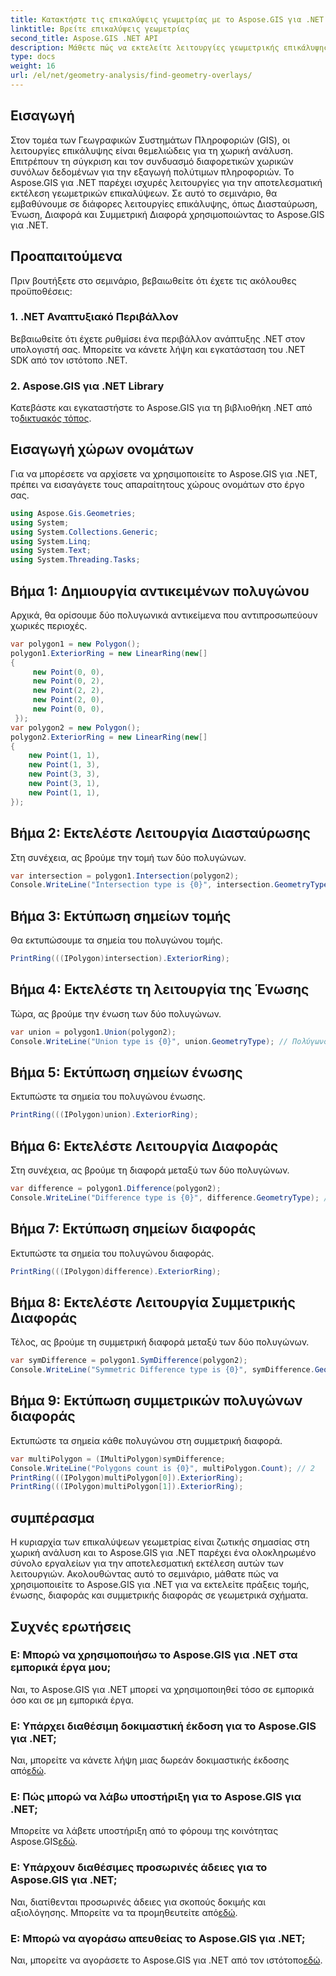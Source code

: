 ```yaml
---
title: Κατακτήστε τις επικαλύψεις γεωμετρίας με το Aspose.GIS για .NET
linktitle: Βρείτε επικαλύψεις γεωμετρίας
second_title: Aspose.GIS .NET API
description: Μάθετε πώς να εκτελείτε λειτουργίες γεωμετρικής επικάλυψης χρησιμοποιώντας το Aspose.GIS για .NET. Κύρια πράξεις τομής, ένωσης, διαφοράς και συμμετρικής διαφοράς.
type: docs
weight: 16
url: /el/net/geometry-analysis/find-geometry-overlays/
---
```

## Εισαγωγή
Στον τομέα των Γεωγραφικών Συστημάτων Πληροφοριών (GIS), οι λειτουργίες επικάλυψης είναι θεμελιώδεις για τη χωρική ανάλυση. Επιτρέπουν τη σύγκριση και τον συνδυασμό διαφορετικών χωρικών συνόλων δεδομένων για την εξαγωγή πολύτιμων πληροφοριών. Το Aspose.GIS για .NET παρέχει ισχυρές λειτουργίες για την αποτελεσματική εκτέλεση γεωμετρικών επικαλύψεων. Σε αυτό το σεμινάριο, θα εμβαθύνουμε σε διάφορες λειτουργίες επικάλυψης, όπως Διασταύρωση, Ένωση, Διαφορά και Συμμετρική Διαφορά χρησιμοποιώντας το Aspose.GIS για .NET.
## Προαπαιτούμενα
Πριν βουτήξετε στο σεμινάριο, βεβαιωθείτε ότι έχετε τις ακόλουθες προϋποθέσεις:
### 1. .NET Αναπτυξιακό Περιβάλλον
Βεβαιωθείτε ότι έχετε ρυθμίσει ένα περιβάλλον ανάπτυξης .NET στον υπολογιστή σας. Μπορείτε να κάνετε λήψη και εγκατάσταση του .NET SDK από τον ιστότοπο .NET.
### 2. Aspose.GIS για .NET Library
 Κατεβάστε και εγκαταστήστε το Aspose.GIS για τη βιβλιοθήκη .NET από το[δικτυακός τόπος](https://releases.aspose.com/gis/net/).
## Εισαγωγή χώρων ονομάτων
Για να μπορέσετε να αρχίσετε να χρησιμοποιείτε το Aspose.GIS για .NET, πρέπει να εισαγάγετε τους απαραίτητους χώρους ονομάτων στο έργο σας.
```csharp
using Aspose.Gis.Geometries;
using System;
using System.Collections.Generic;
using System.Linq;
using System.Text;
using System.Threading.Tasks;
```

## Βήμα 1: Δημιουργία αντικειμένων πολυγώνου
Αρχικά, θα ορίσουμε δύο πολυγωνικά αντικείμενα που αντιπροσωπεύουν χωρικές περιοχές.
```csharp
var polygon1 = new Polygon();
polygon1.ExteriorRing = new LinearRing(new[]
{
	 new Point(0, 0),
	 new Point(0, 2),
	 new Point(2, 2),
	 new Point(2, 0),
	 new Point(0, 0),
 });
var polygon2 = new Polygon();
polygon2.ExteriorRing = new LinearRing(new[]
{
	new Point(1, 1),
	new Point(1, 3),
	new Point(3, 3),
	new Point(3, 1),
	new Point(1, 1),
});
```
## Βήμα 2: Εκτελέστε Λειτουργία Διασταύρωσης
Στη συνέχεια, ας βρούμε την τομή των δύο πολυγώνων.
```csharp
var intersection = polygon1.Intersection(polygon2);
Console.WriteLine("Intersection type is {0}", intersection.GeometryType); // Πολύγωνο
```
## Βήμα 3: Εκτύπωση σημείων τομής
Θα εκτυπώσουμε τα σημεία του πολυγώνου τομής.
```csharp
PrintRing(((IPolygon)intersection).ExteriorRing);
```
## Βήμα 4: Εκτελέστε τη λειτουργία της Ένωσης
Τώρα, ας βρούμε την ένωση των δύο πολυγώνων.
```csharp
var union = polygon1.Union(polygon2);
Console.WriteLine("Union type is {0}", union.GeometryType); // Πολύγωνο
```
## Βήμα 5: Εκτύπωση σημείων ένωσης
Εκτυπώστε τα σημεία του πολυγώνου ένωσης.
```csharp
PrintRing(((IPolygon)union).ExteriorRing);
```
## Βήμα 6: Εκτελέστε Λειτουργία Διαφοράς
Στη συνέχεια, ας βρούμε τη διαφορά μεταξύ των δύο πολυγώνων.
```csharp
var difference = polygon1.Difference(polygon2);
Console.WriteLine("Difference type is {0}", difference.GeometryType); // Πολύγωνο
```
## Βήμα 7: Εκτύπωση σημείων διαφοράς
Εκτυπώστε τα σημεία του πολυγώνου διαφοράς.
```csharp
PrintRing(((IPolygon)difference).ExteriorRing);
```
## Βήμα 8: Εκτελέστε Λειτουργία Συμμετρικής Διαφοράς
Τέλος, ας βρούμε τη συμμετρική διαφορά μεταξύ των δύο πολυγώνων.
```csharp
var symDifference = polygon1.SymDifference(polygon2);
Console.WriteLine("Symmetric Difference type is {0}", symDifference.GeometryType); // Πολύγωνο
```
## Βήμα 9: Εκτύπωση συμμετρικών πολυγώνων διαφοράς
Εκτυπώστε τα σημεία κάθε πολυγώνου στη συμμετρική διαφορά.
```csharp
var multiPolygon = (IMultiPolygon)symDifference;
Console.WriteLine("Polygons count is {0}", multiPolygon.Count); // 2
PrintRing(((IPolygon)multiPolygon[0]).ExteriorRing);
PrintRing(((IPolygon)multiPolygon[1]).ExteriorRing);
```
## συμπέρασμα
Η κυριαρχία των επικαλύψεων γεωμετρίας είναι ζωτικής σημασίας στη χωρική ανάλυση και το Aspose.GIS για .NET παρέχει ένα ολοκληρωμένο σύνολο εργαλείων για την αποτελεσματική εκτέλεση αυτών των λειτουργιών. Ακολουθώντας αυτό το σεμινάριο, μάθατε πώς να χρησιμοποιείτε το Aspose.GIS για .NET για να εκτελείτε πράξεις τομής, ένωσης, διαφοράς και συμμετρικής διαφοράς σε γεωμετρικά σχήματα.
## Συχνές ερωτήσεις
### Ε: Μπορώ να χρησιμοποιήσω το Aspose.GIS για .NET στα εμπορικά έργα μου;
Ναι, το Aspose.GIS για .NET μπορεί να χρησιμοποιηθεί τόσο σε εμπορικά όσο και σε μη εμπορικά έργα.
### Ε: Υπάρχει διαθέσιμη δοκιμαστική έκδοση για το Aspose.GIS για .NET;
 Ναι, μπορείτε να κάνετε λήψη μιας δωρεάν δοκιμαστικής έκδοσης από[εδώ](https://releases.aspose.com/).
### Ε: Πώς μπορώ να λάβω υποστήριξη για το Aspose.GIS για .NET;
 Μπορείτε να λάβετε υποστήριξη από το φόρουμ της κοινότητας Aspose.GIS[εδώ](https://forum.aspose.com/c/gis/33).
### Ε: Υπάρχουν διαθέσιμες προσωρινές άδειες για το Aspose.GIS για .NET;
 Ναι, διατίθενται προσωρινές άδειες για σκοπούς δοκιμής και αξιολόγησης. Μπορείτε να τα προμηθευτείτε από[εδώ](https://purchase.aspose.com/temporary-license/).
### Ε: Μπορώ να αγοράσω απευθείας το Aspose.GIS για .NET;
 Ναι, μπορείτε να αγοράσετε το Aspose.GIS για .NET από τον ιστότοπο[εδώ](https://purchase.aspose.com/buy).